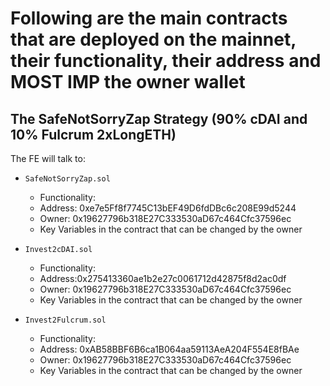 # Following are the main contracts that are deployed on the mainnet, their functionality, their address and MOST IMP the owner wallet

## The SafeNotSorryZap Strategy (90% cDAI and 10% Fulcrum 2xLongETH)

The FE will talk to:

- `SafeNotSorryZap.sol`
    - Functionality: 
    - Address: 0xe7e5Ff8f7745C13bEF49D6fdDBc6c208E99d5244
    - Owner: 0x19627796b318E27C333530aD67c464Cfc37596ec
    - Key Variables in the contract that can be changed by the owner

- `Invest2cDAI.sol`
    - Functionality:
    - Address:0x275413360ae1b2e27c0061712d42875f8d2ac0df
    - Owner: 0x19627796b318E27C333530aD67c464Cfc37596ec
    - Key Variables in the contract that can be changed by the owner

- `Invest2Fulcrum.sol`
    - Functionality:
    - Address: 0xAB58BBF6B6ca1B064aa59113AeA204F554E8fBAe
    - Owner: 0x19627796b318E27C333530aD67c464Cfc37596ec
    - Key Variables in the contract that can be changed by the owner